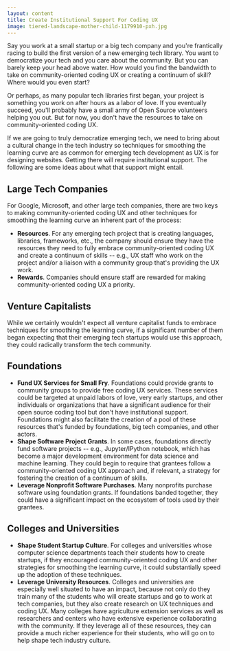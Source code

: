 ```yaml
---
layout: content
title: Create Institutional Support For Coding UX
image: tiered-landscape-mother-child-1179910-pxh.jpg
---
```

Say you work at a small startup or a big tech company and you're frantically racing to build the first version of a new emerging tech library. You want to democratize your tech and you care about the community. But you can barely keep your head above water. How would you find the bandwidth to take on community-oriented coding UX or creating a continuum of skill? Where would you even start?

Or perhaps, as many popular tech libraries first began, your project is something you work on after hours as a labor of love. If you eventually succeed, you'll probably have a small army of Open Source volunteers helping you out. But for now, you don't have the resources to take on community-oriented coding UX.

If we are going to truly democratize emerging tech, we need to bring about a cultural change in the tech industry so techniques for smoothing the learning curve are as common for emerging tech development as UX is for designing websites. Getting there will require institutional support. The following are some ideas about what that support might entail.

## Large Tech Companies

For Google, Microsoft, and other large tech companies, there are two keys to making community-oriented coding UX and other techniques for smoothing the learning curve an inherent part of the process:

- __Resources__. For any emerging tech project that is creating languages, libraries, frameworks, etc., the company should ensure they have the resources they need to fully embrace community-oriented coding UX and create a continuum of skills -- e.g., UX staff who work on the project and/or a liaison with a community group that's providing the UX work.
- __Rewards__. Companies should ensure staff are rewarded for making community-oriented coding UX a priority. 

## Venture Capitalists

While we certainly wouldn't expect all venture capitalist funds to embrace techniques for smoothing the learning curve, if a significant number of them began expecting that their emerging tech startups would use this approach, they could radically transform the tech community.

## Foundations

- __Fund UX Services for Small Fry__. Foundations could provide grants to community groups to provide free coding UX services. These services could be targeted at unpaid labors of love, very early startups, and other individuals or organizations that have a significant audience for their open source coding tool but don't have institutional support. Foundations might also facilitate the creation of a pool of these resources that's funded by foundations, big tech companies, and other actors.
- __Shape Software Project Grants__. In some cases, foundations directly fund software projects --  e.g., Jupyter/IPython notebook, which has become a major development environment for data science and machine learning. They could begin to require that grantees follow a community-oriented coding UX approach and, if relevant, a strategy for fostering the creation of a continuum of skills.
- __Leverage Nonprofit Software Purchases__. Many nonprofits purchase software using foundation grants. If foundations banded together, they could have a significant impact on the ecosystem of tools used by their grantees.

## Colleges and Universities

- __Shape Student Startup Culture__. For colleges and universities whose computer science departments teach their students how to create startups, if they encouraged community-oriented coding UX and other strategies for smoothing the learning curve, it could substantially speed up the adoption of these techniques.
- __Leverage University Resources__. Colleges and universities are especially well situated to have an impact, because not only do they train many of the students who will create startups and go to work at tech companies, but they also create research on UX techniques and coding UX. Many colleges have agriculture extension services as well as researchers and centers who have extensive experience collaborating with the community.  If they leverage all of these resources, they can provide a much richer experience for their students, who will go on to help shape tech industry culture.
 

